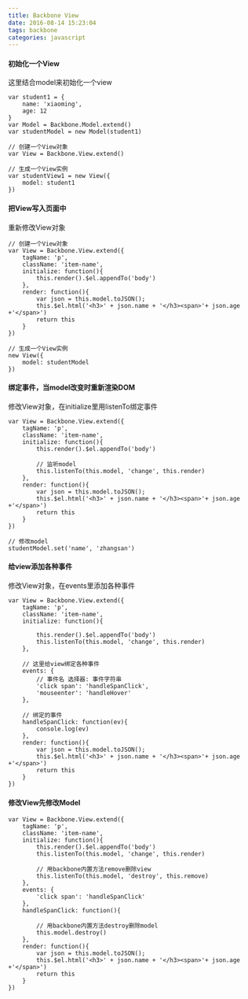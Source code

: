 ```yaml
---
title: Backbone View
date: 2016-08-14 15:23:04
tags: backbone
categories: javascript
---
```

#### 初始化一个View
这里结合model来初始化一个view

    var student1 = {
        name: 'xiaoming',
        age: 12
    }
    var Model = Backbone.Model.extend()
    var studentModel = new Model(student1)

    // 创建一个View对象
    var View = Backbone.View.extend()

    // 生成一个View实例
    var studentView1 = new View({
        model: student1
    })

#### 把View写入页面中
重新修改View对象

    // 创建一个View对象
    var View = Backbone.View.extend({
        tagName: 'p',
        className: 'item-name',
        initialize: function(){
            this.render().$el.appendTo('body')
        },
        render: function(){
            var json = this.model.toJSON();
            this.$el.html('<h3>' + json.name + '</h3><span>'+ json.age +'</span>')
            return this
        }
    })

    // 生成一个View实例
    new View({
        model: studentModel
    })

#### 绑定事件，当model改变时重新渲染DOM
修改View对象，在initialize里用listenTo绑定事件

    var View = Backbone.View.extend({
        tagName: 'p',
        className: 'item-name',
        initialize: function(){
            this.render().$el.appendTo('body')

            // 监听model
            this.listenTo(this.model, 'change', this.render)
        },
        render: function(){
            var json = this.model.toJSON();
            this.$el.html('<h3>' + json.name + '</h3><span>'+ json.age +'</span>')
            return this
        }
    })

    // 修改model
    studentModel.set('name', 'zhangsan')

#### 给view添加各种事件
修改View对象，在events里添加各种事件

    var View = Backbone.View.extend({
        tagName: 'p',
        className: 'item-name',
        initialize: function(){

            this.render().$el.appendTo('body')
            this.listenTo(this.model, 'change', this.render)
        },

        // 这里给view绑定各种事件
        events: {
            // 事件名 选择器: 事件字符串
            'click span': 'handleSpanClick',
            'mouseenter': 'handleHover'
        },

        // 绑定的事件
        handleSpanClick: function(ev){
            console.log(ev)
        },
        render: function(){
            var json = this.model.toJSON();
            this.$el.html('<h3>' + json.name + '</h3><span>'+ json.age +'</span>')
            return this
        }
    })

#### 修改View先修改Model

    var View = Backbone.View.extend({
        tagName: 'p',
        className: 'item-name',
        initialize: function(){
            this.render().$el.appendTo('body')
            this.listenTo(this.model, 'change', this.render)

            // 用backbone内置方法remove删除view
            this.listenTo(this.model, 'destroy', this.remove)
        },
        events: {
            'click span': 'handleSpanClick'
        },
        handleSpanClick: function(){

            // 用backbone内置方法destroy删除model
            this.model.destroy()
        },
        render: function(){
            var json = this.model.toJSON();
            this.$el.html('<h3>' + json.name + '</h3><span>'+ json.age +'</span>')
            return this
        }
    })